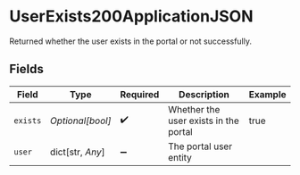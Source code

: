 # UserExists200ApplicationJSON

Returned whether the user exists in the portal or not successfully.


## Fields

| Field                                 | Type                                  | Required                              | Description                           | Example                               |
| ------------------------------------- | ------------------------------------- | ------------------------------------- | ------------------------------------- | ------------------------------------- |
| `exists`                              | *Optional[bool]*                      | :heavy_check_mark:                    | Whether the user exists in the portal | true                                  |
| `user`                                | dict[str, *Any*]                      | :heavy_minus_sign:                    | The portal user entity                |                                       |